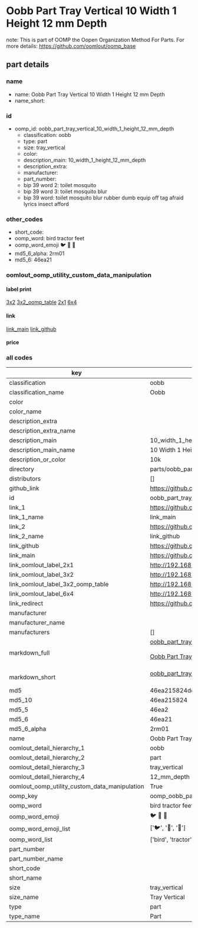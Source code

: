 # Oobb Part Tray Vertical 10 Width 1 Height 12 mm Depth  

note: This is part of OOMP the Oopen Organization Method For Parts. For more details: https://github.com/oomlout/oomp_base

##  part details
  







### name
* name: Oobb Part Tray Vertical 10 Width 1 Height 12 mm Depth
* name_short: 
### id
* oomp_id: oobb_part_tray_vertical_10_width_1_height_12_mm_depth
  * classification: oobb
  * type: part
  * size: tray_vertical
  * color: 
  * description_main: 10_width_1_height_12_mm_depth
  * description_extra: 
  * manufacturer: 
  * part_number: 
  * bip 39 word 2: toilet mosquito
  * bip 39 word 3: toilet mosquito blur
  * bip 39 word: toilet mosquito blur rubber dumb equip off tag afraid lyrics insect afford

### other_codes
* short_code: 
* oomp_word: bird tractor feet
* oomp_word_emoji :bird: :tractor: :feet:
* md5_6_alpha: 2rm01
* md5_6: 46ea21






### oomlout_oomp_utility_custom_data_manipulation
#### label print
[3x2](http://192.168.1.245:1112/?label=oomp%202rm01)
[3x2_oomp_table](http://192.168.1.108:1112/?label=oomp%202rm01)
[2x1](http://192.168.1.242:1112/?label=oomp%202rm01)
[6x4](http://192.168.1.55:1112/?label=oomp%202rm01)    

#### link

[link_main](https://github.com/oomlout/oomlout_oomp_version_1_messy/tree/main/parts/oobb_part_tray_vertical_10_width_1_height_12_mm_depth) [link_github](https://github.com/oomlout/oomlout_oomp_version_1_messy/tree/main/parts/oobb_part_tray_vertical_10_width_1_height_12_mm_depth)                             

#### price







### all codes 
| key | value |  
| --- | --- |  
| classification | oobb |  
| classification_name | Oobb |  
| color |  |  
| color_name |  |  
| description_extra |  |  
| description_extra_name |  |  
| description_main | 10_width_1_height_12_mm_depth |  
| description_main_name | 10 Width 1 Height 12 mm Depth |  
| description_or_color | 10k |  
| directory | parts/oobb_part_tray_vertical_10_width_1_height_12_mm_depth |  
| distributors | [] |  
| github_link | https://github.com/oomlout/oomlout_oomp_part_src/tree/main/parts/oobb_part_tray_vertical_10_width_1_height_12_mm_depth |  
| id | oobb_part_tray_vertical_10_width_1_height_12_mm_depth |  
| link_1 | https://github.com/oomlout/oomlout_oomp_version_1_messy/tree/main/parts/oobb_part_tray_vertical_10_width_1_height_12_mm_depth |  
| link_1_name | link_main |  
| link_2 | https://github.com/oomlout/oomlout_oomp_version_1_messy/tree/main/parts/oobb_part_tray_vertical_10_width_1_height_12_mm_depth |  
| link_2_name | link_github |  
| link_github | https://github.com/oomlout/oomlout_oomp_version_1_messy/tree/main/parts/oobb_part_tray_vertical_10_width_1_height_12_mm_depth |  
| link_main | https://github.com/oomlout/oomlout_oomp_version_1_messy/tree/main/parts/oobb_part_tray_vertical_10_width_1_height_12_mm_depth |  
| link_oomlout_label_2x1 | http://192.168.1.242:1112/?label=oomp%202rm01 |  
| link_oomlout_label_3x2 | http://192.168.1.245:1112/?label=oomp%202rm01 |  
| link_oomlout_label_3x2_oomp_table | http://192.168.1.108:1112/?label=oomp%202rm01 |  
| link_oomlout_label_6x4 | http://192.168.1.55:1112/?label=oomp%202rm01 |  
| link_redirect | https://github.com/oomlout/oomlout_oomp_version_1_messy/tree/main/parts/oobb_part_tray_vertical_10_width_1_height_12_mm_depth |  
| manufacturer |  |  
| manufacturer_name |  |  
| manufacturers | [] |  
| markdown_full | [oobb_part_tray_vertical_10_width_1_height_12_mm_depth](none)<br>[](none)<br>[Oobb Part Tray Vertical 10 Width 1 Height 12 Mm Depth](none)<br><br> |  
| markdown_short | [oobb_part_tray_vertical_10_width_1_height_12_mm_depth](none)<br><br> |  
| md5 | 46ea215824dd332930a1fbcc30e4071e |  
| md5_10 | 46ea215824 |  
| md5_5 | 46ea2 |  
| md5_6 | 46ea21 |  
| md5_6_alpha | 2rm01 |  
| name | Oobb Part Tray Vertical 10 Width 1 Height 12 mm Depth |  
| oomlout_detail_hierarchy_1 | oobb |  
| oomlout_detail_hierarchy_2 | part |  
| oomlout_detail_hierarchy_3 | tray_vertical |  
| oomlout_detail_hierarchy_4 | 12_mm_depth |  
| oomlout_oomp_utility_custom_data_manipulation | True |  
| oomp_key | oomp_oobb_part_tray_vertical_10_width_1_height_12_mm_depth |  
| oomp_word | bird tractor feet |  
| oomp_word_emoji | :bird: :tractor: :feet: |  
| oomp_word_emoji_list | [':bird:', ':tractor:', ':feet:'] |  
| oomp_word_list | ['bird', 'tractor', 'feet'] |  
| part_number |  |  
| part_number_name |  |  
| short_code |  |  
| short_name |  |  
| size | tray_vertical |  
| size_name | Tray Vertical |  
| type | part |  
| type_name | Part |  
